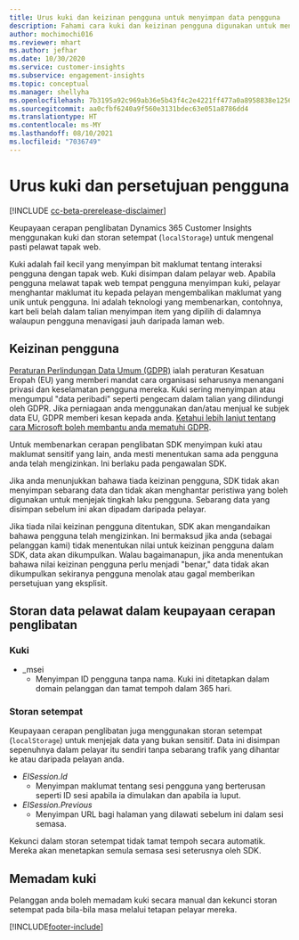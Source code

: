 ```yaml
---
title: Urus kuki dan keizinan pengguna untuk menyimpan data pengguna
description: Fahami cara kuki dan keizinan pengguna digunakan untuk mengenal pasti pelawat tapak web.
author: mochimochi016
ms.reviewer: mhart
ms.author: jefhar
ms.date: 10/30/2020
ms.service: customer-insights
ms.subservice: engagement-insights
ms.topic: conceptual
ms.manager: shellyha
ms.openlocfilehash: 7b3195a92c969ab36e5b43f4c2e4221ff477a0a8958838e1256528f58fe13dce
ms.sourcegitcommit: aa0cfbf6240a9f560e3131bdec63e051a8786dd4
ms.translationtype: HT
ms.contentlocale: ms-MY
ms.lasthandoff: 08/10/2021
ms.locfileid: "7036749"
---
```

# <a name="manage-cookies-and-user-consent"></a>Urus kuki dan persetujuan pengguna

[!INCLUDE [cc-beta-prerelease-disclaimer](includes/cc-beta-prerelease-disclaimer.md)]

Keupayaan cerapan penglibatan Dynamics 365 Customer Insights menggunakan kuki dan storan setempat (`localStorage`) untuk mengenal pasti pelawat tapak web.

Kuki adalah fail kecil yang menyimpan bit maklumat tentang interaksi pengguna dengan tapak web. Kuki disimpan dalam pelayar web. Apabila pengguna melawat tapak web tempat pengguna menyimpan kuki, pelayar menghantar maklumat itu kepada pelayan mengembalikan maklumat yang unik untuk pengguna. Ini adalah teknologi yang membenarkan, contohnya, kart beli belah dalam talian menyimpan item yang dipilih di dalamnya walaupun pengguna menavigasi jauh daripada laman web.

## <a name="user-consent"></a>Keizinan pengguna

[Peraturan Perlindungan Data Umum (GDPR)](/dynamics365/get-started/gdpr/) ialah peraturan Kesatuan Eropah (EU) yang memberi mandat cara organisasi seharusnya menangani privasi dan keselamatan pengguna mereka. Kuki sering menyimpan atau mengumpul "data peribadi" seperti pengecam dalam talian yang dilindungi oleh GDPR. Jika perniagaan anda menggunakan dan/atau menjual ke subjek data EU, GDPR memberi kesan kepada anda. [Ketahui lebih lanjut tentang cara Microsoft boleh membantu anda mematuhi GDPR](https://www.microsoft.com/trust-center/privacy/gdpr-faqs).

Untuk membenarkan cerapan penglibatan SDK menyimpan kuki atau maklumat sensitif yang lain, anda mesti menentukan sama ada pengguna anda telah mengizinkan. Ini berlaku pada pengawalan SDK.

Jika anda menunjukkan bahawa tiada keizinan pengguna, SDK tidak akan menyimpan sebarang data dan tidak akan menghantar peristiwa yang boleh digunakan untuk menjejak tingkah laku pengguna. Sebarang data yang disimpan sebelum ini akan dipadam daripada pelayar.

Jika tiada nilai keizinan pengguna ditentukan, SDK akan mengandaikan bahawa pengguna telah mengizinkan. Ini bermaksud jika anda (sebagai pelanggan kami) tidak menentukan nilai untuk keizinan pengguna dalam SDK, data akan dikumpulkan. Walau bagaimanapun, jika anda menentukan bahawa nilai keizinan pengguna perlu menjadi "benar," data tidak akan dikumpulkan sekiranya pengguna menolak atau gagal memberikan persetujuan yang eksplisit.

## <a name="visitor-data-storage-in-engagement-insights-capability"></a>Storan data pelawat dalam keupayaan cerapan penglibatan

### <a name="cookies"></a>Kuki

- _msei
    - Menyimpan ID pengguna tanpa nama. Kuki ini ditetapkan dalam domain pelanggan dan tamat tempoh dalam 365 hari.

### <a name="local-storage"></a>Storan setempat

Keupayaan cerapan penglibatan juga menggunakan storan setempat (`localStorage`) untuk menjejak data yang bukan sensitif. Data ini disimpan sepenuhnya dalam pelayar itu sendiri tanpa sebarang trafik yang dihantar ke atau daripada pelayan anda.

- *EISession.Id* 
    - Menyimpan maklumat tentang sesi pengguna yang berterusan seperti ID sesi apabila ia dimulakan dan apabila ia luput.
- *EISession.Previous*
    - Menyimpan URL bagi halaman yang dilawati sebelum ini dalam sesi semasa.
    
Kekunci dalam storan setempat tidak tamat tempoh secara automatik. Mereka akan menetapkan semula semasa sesi seterusnya oleh SDK.

## <a name="deleting-cookies"></a>Memadam kuki

Pelanggan anda boleh memadam kuki secara manual dan kekunci storan setempat pada bila-bila masa melalui tetapan pelayar mereka.


[!INCLUDE[footer-include](../includes/footer-banner.md)]